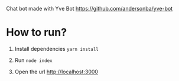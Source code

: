 Chat bot made with Yve Bot https://github.com/andersonba/yve-bot

How to run?
===

1. Install dependencies `yarn install`

1. Run `node index`

1. Open the url [http://localhost:3000](http://localhost:3000)

